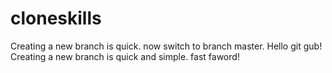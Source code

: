 # cloneskills
Creating a new branch is quick.
now switch to branch master.
Hello git gub!
Creating a new branch is quick and simple.
fast faword!
